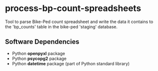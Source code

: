 # process-bp-count-spreadsheets
Tool to parse Bike-Ped count spreadsheet and write the data it contains to the 'bp_counts' table in the bike-ped 'staging' database.

## Software Dependencies
* Python __openpyxl__ package
* Python __psycopg2__ package
* Python __datetime__ package \(part of Python standard library\)
